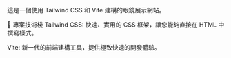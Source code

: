 這是一個使用 Tailwind CSS 和 Vite 建構的眼鏡展示網站。

🚀 專案技術棧
Tailwind CSS: 快速、實用的 CSS 框架，讓您能夠直接在 HTML 中撰寫樣式。

Vite: 新一代的前端建構工具，提供極致快速的開發體驗。